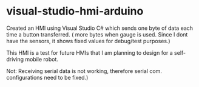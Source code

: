 # visual-studio-hmi-arduino

Created an HMI using Visual Studio C# which sends one byte of data each time a button transferred. ( more bytes when gauge is used. Since I dont have the sensors, it shows fixed values for debug/test purposes.) 

This HMI is a test for future HMIs that I am planning to design for a self-driving mobile robot.

Not: Receiving serial data is not working, therefore serial com. configurations need to be fixed.)
